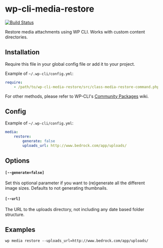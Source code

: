 # wp-cli-media-restore

[![Build Status](https://travis-ci.org/frozzare/wp-cli-media-restore.svg)](https://travis-ci.org/frozzare/wp-cli-media-restore)

Restore media attachments using WP CLI. Works with custom content directories.

## Installation

Require this file in your global config file or add it to your project.

Example of `~/.wp-cli/config.yml`:
```yaml
require:
	- /path/to/wp-cli-media-restore/src/class-media-restore-command.php
```

For other methods, please refer to WP-CLI's [Community Packages](https://github.com/wp-cli/wp-cli/wiki/Community-Packages) wiki.

## Config

Example of `~/.wp-cli/config.yml`:

```yaml
media:
	restore:
		generate: false
		uploads_url: http://www.bedrock.com/app/uploads/
```

## Options

#### `[--generate=false]`
Set this optional parameter if you want to (re)generate all the different image sizes. Defaults to not generating thumbnails.

#### `[--url]`
The URL to the uploads directory, not including any date based folder structure.

## Examples

```
wp media restore --uploads_url=http://www.bedrock.com/app/uploads/
```
